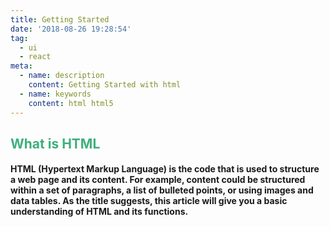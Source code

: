 ```yaml
---
title: Getting Started
date: '2018-08-26 19:28:54'
tag:
  - ui
  - react
meta:
  - name: description
    content: Getting Started with html
  - name: keywords
    content: html html5
---
```


<h2 style = "color:#3eaf7c">What is HTML</h2>

#### HTML (Hypertext Markup Language) is the code that is used to structure a web page and its content. For example, content could be structured within a set of paragraphs, a list of bulleted points, or using images and data tables.  As the title suggests, this article will give you a basic understanding of HTML and its functions.



